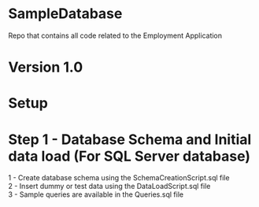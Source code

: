 # SampleDatabase
Repo that contains all code related to the Employment Application

# Version 1.0

# Setup 
# Step 1 - Database Schema and Initial data load (For SQL Server database)
1 - Create database schema using the SchemaCreationScript.sql file <br />
2 - Insert dummy or test data using the DataLoadScript.sql file <br />
3 - Sample queries are available in the Queries.sql file <br />



